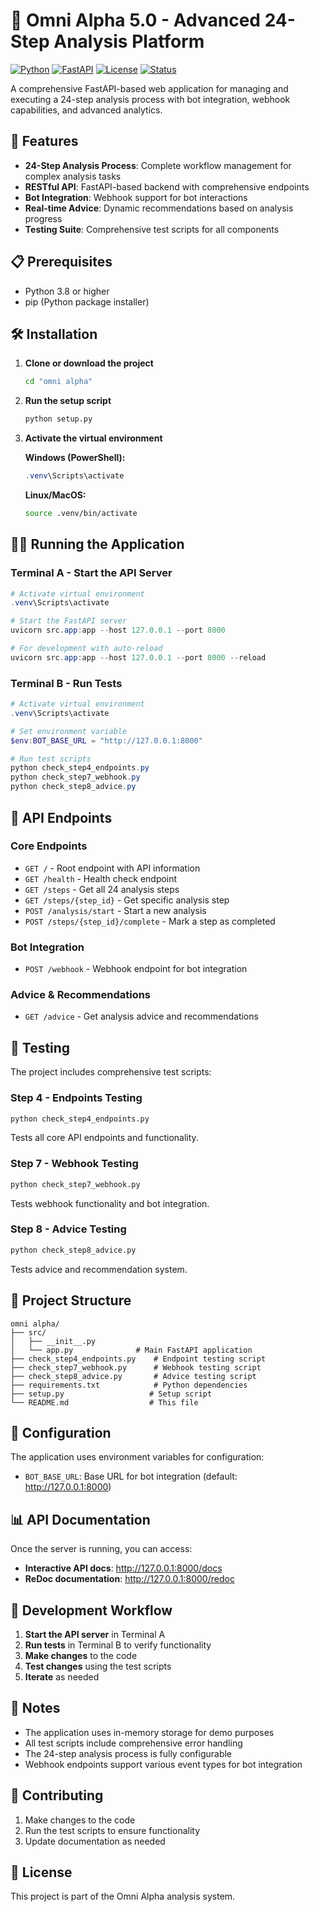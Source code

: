 # 🚀 Omni Alpha 5.0 - Advanced 24-Step Analysis Platform

[![Python](https://img.shields.io/badge/Python-3.8+-blue.svg)](https://python.org)
[![FastAPI](https://img.shields.io/badge/FastAPI-0.104.1-green.svg)](https://fastapi.tiangolo.com)
[![License](https://img.shields.io/badge/License-MIT-yellow.svg)](LICENSE)
[![Status](https://img.shields.io/badge/Status-Production%20Ready-brightgreen.svg)]()

A comprehensive FastAPI-based web application for managing and executing a 24-step analysis process with bot integration, webhook capabilities, and advanced analytics.

## 🚀 Features

- **24-Step Analysis Process**: Complete workflow management for complex analysis tasks
- **RESTful API**: FastAPI-based backend with comprehensive endpoints
- **Bot Integration**: Webhook support for bot interactions
- **Real-time Advice**: Dynamic recommendations based on analysis progress
- **Testing Suite**: Comprehensive test scripts for all components

## 📋 Prerequisites

- Python 3.8 or higher
- pip (Python package installer)

## 🛠️ Installation

1. **Clone or download the project**
   ```bash
   cd "omni alpha"
   ```

2. **Run the setup script**
   ```bash
   python setup.py
   ```

3. **Activate the virtual environment**
   
   **Windows (PowerShell):**
   ```powershell
   .venv\Scripts\activate
   ```
   
   **Linux/MacOS:**
   ```bash
   source .venv/bin/activate
   ```

## 🏃‍♂️ Running the Application

### Terminal A - Start the API Server
```powershell
# Activate virtual environment
.venv\Scripts\activate

# Start the FastAPI server
uvicorn src.app:app --host 127.0.0.1 --port 8000

# For development with auto-reload
uvicorn src.app:app --host 127.0.0.1 --port 8000 --reload
```

### Terminal B - Run Tests
```powershell
# Activate virtual environment
.venv\Scripts\activate

# Set environment variable
$env:BOT_BASE_URL = "http://127.0.0.1:8000"

# Run test scripts
python check_step4_endpoints.py
python check_step7_webhook.py
python check_step8_advice.py
```

## 📡 API Endpoints

### Core Endpoints
- `GET /` - Root endpoint with API information
- `GET /health` - Health check endpoint
- `GET /steps` - Get all 24 analysis steps
- `GET /steps/{step_id}` - Get specific analysis step
- `POST /analysis/start` - Start a new analysis
- `POST /steps/{step_id}/complete` - Mark a step as completed

### Bot Integration
- `POST /webhook` - Webhook endpoint for bot integration

### Advice & Recommendations
- `GET /advice` - Get analysis advice and recommendations

## 🧪 Testing

The project includes comprehensive test scripts:

### Step 4 - Endpoints Testing
```bash
python check_step4_endpoints.py
```
Tests all core API endpoints and functionality.

### Step 7 - Webhook Testing
```bash
python check_step7_webhook.py
```
Tests webhook functionality and bot integration.

### Step 8 - Advice Testing
```bash
python check_step8_advice.py
```
Tests advice and recommendation system.

## 📁 Project Structure

```
omni alpha/
├── src/
│   ├── __init__.py
│   └── app.py              # Main FastAPI application
├── check_step4_endpoints.py    # Endpoint testing script
├── check_step7_webhook.py      # Webhook testing script
├── check_step8_advice.py       # Advice testing script
├── requirements.txt            # Python dependencies
├── setup.py                   # Setup script
└── README.md                  # This file
```

## 🔧 Configuration

The application uses environment variables for configuration:

- `BOT_BASE_URL`: Base URL for bot integration (default: http://127.0.0.1:8000)

## 📊 API Documentation

Once the server is running, you can access:
- **Interactive API docs**: http://127.0.0.1:8000/docs
- **ReDoc documentation**: http://127.0.0.1:8000/redoc

## 🚀 Development Workflow

1. **Start the API server** in Terminal A
2. **Run tests** in Terminal B to verify functionality
3. **Make changes** to the code
4. **Test changes** using the test scripts
5. **Iterate** as needed

## 📝 Notes

- The application uses in-memory storage for demo purposes
- All test scripts include comprehensive error handling
- The 24-step analysis process is fully configurable
- Webhook endpoints support various event types for bot integration

## 🤝 Contributing

1. Make changes to the code
2. Run the test scripts to ensure functionality
3. Update documentation as needed

## 📄 License

This project is part of the Omni Alpha analysis system.
